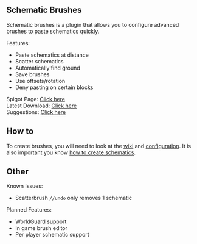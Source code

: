 ## Schematic Brushes
Schematic brushes is a plugin that allows you to configure advanced brushes to paste schematics quickly.

Features:
* Paste schematics at distance
* Scatter schematics
* Automatically find ground
* Save brushes
* Use offsets/rotation
* Deny pasting on certain blocks

Spigot Page: [Click here](https://www.spigotmc.org/resources/schematicbrushes.72734/)  
Latest Download: [Click here](https://www.spigotmc.org/resources/schematicbrushes.72734/)  
Suggestions: [Click here](https://github.com/CJCrafter/SchematicBrushes/issues/new/choose)

## How to
To create brushes, you will need to look at the [wiki](https://github.com/CJCrafter/SchematicBrushes/wiki) and [configuration](https://github.com/CJCrafter/SchematicBrushes/wiki/Configuration).
It is also important you know [how to create schematics](https://youtu.be/7zAGxvRz0Hk).

## Other
Known Issues:
* Scatterbrush `//undo` only removes 1 schematic

Planned Features:
* WorldGuard support
* In game brush editor
* Per player schematic support